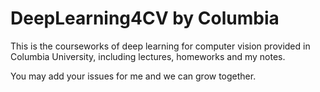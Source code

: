 # DeepLearning4CV by Columbia

This is the courseworks of deep learning for computer vision provided in Columbia University, including lectures, homeworks and my notes.

You may add your issues for me and we can grow together.
